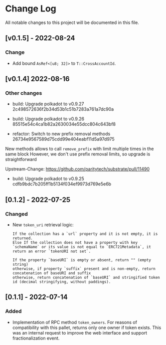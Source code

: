 # Change Log

All notable changes to this project will be documented in this file.

## [v0.1.5] - 2022-08-24

### Change
 - Add bound `AsRef<[u8; 32]>` to `T::CrossAccountId`.

<!-- bureaucrate goes here -->
## [v0.1.4] 2022-08-16

### Other changes

- build: Upgrade polkadot to v0.9.27 2c498572636f2b34d53b1c51b7283a761a7dc90a

- build: Upgrade polkadot to v0.9.26 85515e54c4ca1b82a2630034e55dcc804c643bf8

- refactor: Switch to new prefix removal methods 26734e9567589d75cdd99e404eabf11d5a97d975

New methods allows to call `remove_prefix` with limit multiple times
in the same block
However, we don't use prefix removal limits, so upgrade is
straightforward

Upstream-Change: https://github.com/paritytech/substrate/pull/11490

- build: Upgrade polkadot to v0.9.25 cdfb9bdc7b205ff1b5134f034ef9973d769e5e6b

## [0.1.2] - 2022-07-25
### Changed
- New `token_uri` retrieval logic:

      If the collection has a `url` property and it is not empty, it is returned.
      Else If the collection does not have a property with key `schemaName` or its value is not equal to `ERC721Metadata`, it return an error `tokenURI not set`.

      If the property `baseURI` is empty or absent, return "" (empty string)
      otherwise, if property `suffix` present and is non-empty, return concatenation of baseURI and suffix
      otherwise, return concatenation of `baseURI` and stringified token id (decimal stringifying, without paddings).

## [0.1.1] - 2022-07-14
### Added

- Implementation of RPC method `token_owners`.
   For reasons of compatibility with this pallet, returns only one owner if token exists.
   This was an internal request to improve the web interface and support fractionalization event.
